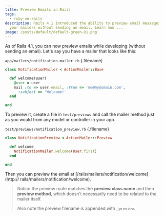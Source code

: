 ```yaml
---
title: Preview Emails in Rails
tags:
  - ruby-on-rails
description: Rails 4.1 introduced the ability to preview email messages from
  your mailers without sending an email. Learn how ...
image: /posts/default/default-green-01.png
---
```


As of Rails 4.1, you can now preview emails while developing (without sending an
email). Let's say you have a mailer that looks like this:

`app/mailers/notification_mailer.rb` {.filename}

```ruby
class NotificationMailer < ActionMailer::Base

  def welcome(user)
    @user = user
    mail :to => user.email, :from => 'me@mydomain.com',
      :subject => 'Welcome!'
  end

end
```

To preview it, create a file in `test/previews` and call the mailer method just
as you would from any model or controller in your app.

`test/previews/notification_preview.rb` {.filename}

```ruby
class NotificationPreview < ActionMailer::Preview

  def welcome
    NotificationMailer.welcome(User.first)
  end

end
```

Then you can preview the email at [/rails/mailers/notification/welcome](http://
rails/mailers/notification/welcome).

> Notice the preview route matches the **preview class name** and then
> **preview method**, which doesn't necessarily need to be related to the
> mailer itself.
>
> Also note the preview filename is appended with `_preview`.

